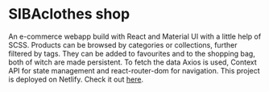 # SIBAclothes shop

An e-commerce webapp build with React and Material UI with a little help of SCSS. Products can be browsed by categories or collections, further filtered by tags. They can be added to favourites and to the shopping bag, both of witch are made persistent. To fetch the data Axios is used, Context API for state management and react-router-dom for navigation. This project is deployed on Netlify.
Check it out [here](https://siba-shop.netlify.app/).
